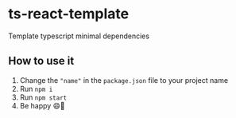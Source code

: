 # ts-react-template
Template typescript minimal dependencies

## How to use it
1. Change the `"name"` in the `package.json` file to your project name
2. Run `npm i`
3. Run `npm start`
4. Be happy :smile::tada:
